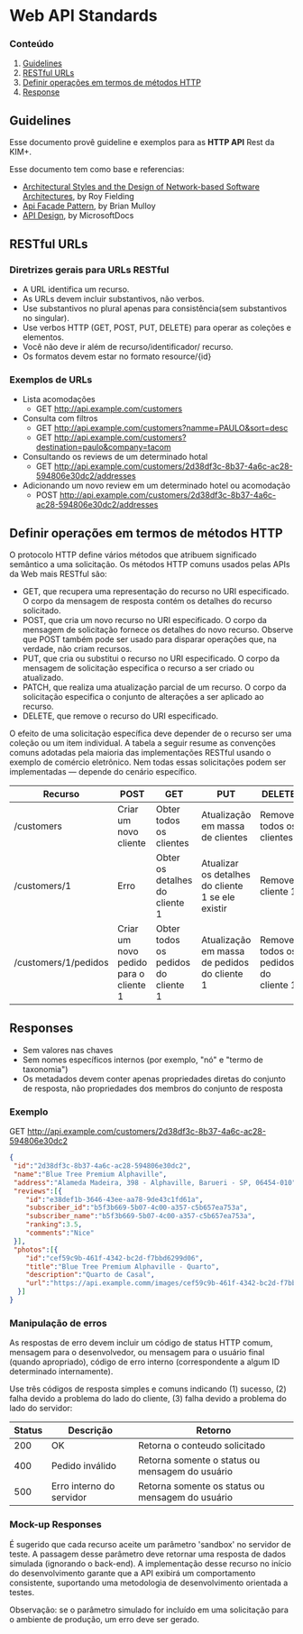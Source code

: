 # Web API Standards

### Conteúdo
1. [Guidelines](#guidelines)
2. [RESTful URLs](#restful-urls)
3. [Definir operações em termos de métodos HTTP](#definir-operações-em-termos-de-métodos-http)
4. [Response](#responses)


## Guidelines
Esse documento provê guideline e exemplos para as **HTTP API** Rest da KIM+.

Esse documento tem como base e referencias:
- [Architectural Styles and
the Design of Network-based Software Architectures](https://www.ics.uci.edu/~fielding/pubs/dissertation/top.htm), by Roy Fielding
- [Api Facade Pattern](https://pages.apigee.com/rs/apigee/images/api-facade-pattern-ebook-2012-06.pdf), by Brian Mulloy
- [API Design](https://docs.microsoft.com/pt-br/azure/architecture/best-practices/api-design), by MicrosoftDocs

## RESTful URLs
### Diretrizes gerais para URLs RESTful
- A URL identifica um recurso.
- As URLs devem incluir substantivos, não verbos.
- Use substantivos no plural apenas para consistência(sem substantivos no singular).
- Use verbos HTTP (GET, POST, PUT, DELETE) para operar as coleções e elementos.
- Você não deve ir além de recurso/identificador/ recurso.
- Os formatos devem estar no formato  resource/{id}

### Exemplos de URLs
- Lista acomodações
  - GET http://api.example.com/customers
- Consulta com filtros
  - GET http://api.example.com/customers?namme=PAULO&sort=desc
  - GET http://api.example.com/customers?destination=paulo&company=tacom
- Consultando os reviews de um determinado hotal
  - GET http://api.example.com/customers/2d38df3c-8b37-4a6c-ac28-594806e30dc2/addresses
- Adicionando um novo review em um determinado hotel ou acomodação
  - POST http://api.example.com/customers/2d38df3c-8b37-4a6c-ac28-594806e30dc2/addresses

## Definir operações em termos de métodos HTTP

O protocolo HTTP define vários métodos que atribuem significado semântico a uma solicitação. Os métodos HTTP comuns usados pelas APIs da Web mais RESTful são:
 - GET, que recupera uma representação do recurso no URI especificado. O corpo da mensagem de resposta contém os detalhes do recurso solicitado.
- POST, que cria um novo recurso no URI especificado. O corpo da mensagem de solicitação fornece os detalhes do novo recurso. Observe que POST também pode ser usado para disparar operações que, na verdade, não criam recursos.
- PUT, que cria ou substitui o recurso no URI especificado. O corpo da mensagem de solicitação especifica o recurso a ser criado ou atualizado.
- PATCH, que realiza uma atualização parcial de um recurso. O corpo da solicitação especifica o conjunto de alterações a ser aplicado ao recurso.
- DELETE, que remove o recurso do URI especificado.

O efeito de uma solicitação específica deve depender de o recurso ser uma coleção ou um item individual. A tabela a seguir resume as convenções comuns adotadas pela maioria das implementações RESTful usando o exemplo de comércio eletrônico. Nem todas essas solicitações podem ser implementadas — depende do cenário específico.

|Recurso	|POST	|GET	|PUT	|DELETE|
|--------|------|-----|-----|------|
|/customers	|Criar um novo cliente	|Obter todos os clientes	|Atualização em massa de clientes	|Remover todos os clientes|
|/customers/1	|Erro|	Obter os detalhes do cliente 1	|Atualizar os detalhes do cliente 1 se ele existir	|Remover cliente 1|
|/customers/1/pedidos	|Criar um novo pedido para o cliente 1	|Obter todos os pedidos do cliente 1	|Atualização em massa de pedidos do cliente 1	|Remover todos os pedidos do cliente 1|


## Responses
- Sem valores nas chaves
- Sem nomes específicos internos (por exemplo, "nó" e "termo de taxonomia")
- Os metadados devem conter apenas propriedades diretas do conjunto de resposta, não propriedades dos membros do conjunto de resposta

### Exemplo

GET http://api.example.com/customers/2d38df3c-8b37-4a6c-ac28-594806e30dc2
```json
{
 "id":"2d38df3c-8b37-4a6c-ac28-594806e30dc2",
 "name":"Blue Tree Premium Alphaville",
 "address":"Alameda Madeira, 398 - Alphaville, Barueri - SP, 06454-010",
 "reviews":[{
    "id":"e38def1b-3646-43ee-aa78-9de43c1fd61a",
    "subscriber_id":"b5f3b669-5b07-4c00-a357-c5b657ea753a",
    "subscriber_name":"b5f3b669-5b07-4c00-a357-c5b657ea753a",
    "ranking":3.5,
    "comments":"Nice"
 }],
 "photos":[{
    "id":"cef59c9b-461f-4342-bc2d-f7bbd6299d06",
    "title":"Blue Tree Premium Alphaville - Quarto",
    "description":"Quarto de Casal",
    "url":"https://api.example.comm/images/cef59c9b-461f-4342-bc2d-f7bbd6299d06"
  }]
}
```
### Manipulação de erros
As respostas de erro devem incluir um código de status HTTP comum, mensagem para o desenvolvedor, ou mensagem para o usuário final (quando apropriado), código de erro interno (correspondente a algum ID determinado internamente).

Use três códigos de resposta simples e comuns indicando (1) sucesso, (2) falha devido a problema do lado do cliente, (3) falha devido a problema do lado do servidor:

| Status | Descrição                  | Retorno                                             |
|--------|----------------------------|-----------------------------------------------------|
|200     | OK                         | Retorna o conteudo solicitado                       |
|400     | Pedido inválido            | Retorna somente o status ou mensagem do usuário     |
|500     | Erro interno do servidor   | Retorna somente os status ou mensagem do usuário    |

### Mock-up Responses
É sugerido que cada recurso aceite um parâmetro 'sandbox' no servidor de teste. A passagem desse parâmetro deve retornar uma resposta de dados simulada (ignorando o back-end).
A implementação desse recurso no início do desenvolvimento garante que a API exibirá um comportamento consistente, suportando uma metodologia de desenvolvimento orientada a testes.

Observação: se o parâmetro simulado for incluído em uma solicitação para o ambiente de produção, um erro deve ser gerado.
